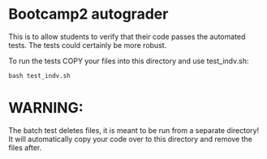# Bootcamp2 autograder
This is to allow students to verify that their code passes the automated tests.  The tests could certainly be more robust.

To run the tests COPY your files into this directory and use test_indv.sh:

    bash test_indv.sh

# WARNING:
The batch test deletes files, it is meant to be run from a separate directory!
It will automatically copy your code over to this directory and remove the files after.
